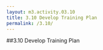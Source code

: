 ```yaml
---
layout: m3.activity.03.10
title: 3.10 Develop Training Plan	
permalink: /3.10/
---
```

##3.10 Develop Training Plan		
